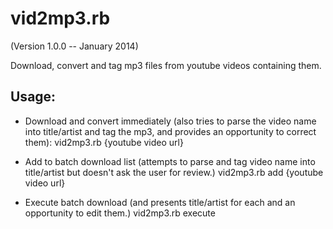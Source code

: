 vid2mp3.rb
==========
(Version 1.0.0 -- January 2014)

Download, convert and tag mp3 files from youtube videos containing them.

Usage: 
-------

* Download and convert immediately (also tries to parse the video name into title/artist and tag the mp3, and provides an opportunity to correct them):
  vid2mp3.rb {youtube video url}

* Add to batch download list (attempts to parse and tag video name into title/artist but doesn't ask the user for review.)
  vid2mp3.rb add {youtube video url}

* Execute batch download (and presents title/artist for each and an opportunity to edit them.)
  vid2mp3.rb execute
